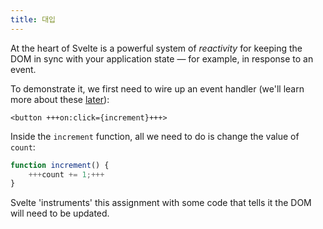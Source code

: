 ```yaml
---
title: 대입
---
```


At the heart of Svelte is a powerful system of _reactivity_ for keeping the DOM in sync with your application state — for example, in response to an event.

To demonstrate it, we first need to wire up an event handler (we'll learn more about these [later](/tutorial/dom-events)):

```svelte
<button +++on:click={increment}+++>
```

Inside the `increment` function, all we need to do is change the value of `count`:

```js
function increment() {
	+++count += 1;+++
}
```

Svelte 'instruments' this assignment with some code that tells it the DOM will need to be updated.
